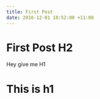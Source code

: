 ```yaml
---
title: First Post
date: 2016-12-01 18:52:00 +11:00
---
```


# First Post H2

Hey give me H1

# This is h1